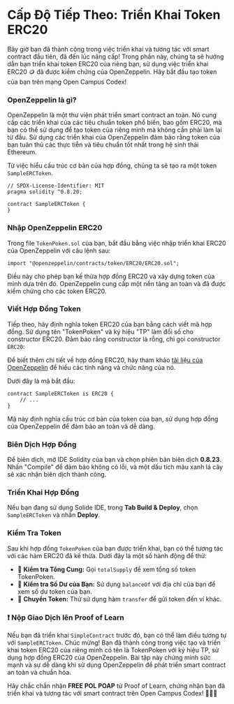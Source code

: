 # Cấp Độ Tiếp Theo: Triển Khai Token ERC20

Bây giờ bạn đã thành công trong việc triển khai và tương tác với smart contract đầu tiên, đã đến lúc nâng cấp! Trong phần này, chúng ta sẽ hướng dẫn bạn triển khai token ERC20 của riêng bạn, sử dụng việc triển khai ERC20 🪙 đã được kiểm chứng của OpenZeppelin. Hãy bắt đầu tạo token của bạn trên mạng Open Campus Codex!

### OpenZeppelin là gì?

OpenZeppelin là một thư viện phát triển smart contract an toàn. Nó cung cấp các triển khai của các tiêu chuẩn token phổ biến, bao gồm ERC20, mà bạn có thể sử dụng để tạo token của riêng mình mà không cần phải làm lại từ đầu. Sử dụng các triển khai của OpenZeppelin đảm bảo rằng token của bạn tuân thủ các thực tiễn và tiêu chuẩn tốt nhất trong hệ sinh thái Ethereum.

Từ việc hiểu cấu trúc cơ bản của hợp đồng, chúng ta sẽ tạo ra một token `SampleERCToken`.

```solidity
// SPDX-License-Identifier: MIT
pragma solidity ^0.8.20;

contract SampleERCToken {
}
```

### Nhập OpenZeppelin ERC20

Trong file `TokenPoken.sol` của bạn, bắt đầu bằng việc nhập triển khai ERC20 của OpenZeppelin với câu lệnh sau:

```solidity
import "@openzeppelin/contracts/token/ERC20/ERC20.sol";
```

Điều này cho phép bạn kế thừa hợp đồng ERC20 và xây dựng token của mình dựa trên đó. OpenZeppelin cung cấp một nền tảng an toàn và đã được kiểm chứng cho các token ERC20.

### Viết Hợp Đồng Token

Tiếp theo, hãy định nghĩa token ERC20 của bạn bằng cách viết mã hợp đồng. Sử dụng tên "TokenPoken" và ký hiệu "TP" làm đối số cho constructor ERC20. Đảm bảo rằng constructor là rỗng, chỉ gọi constructor `ERC20`:

Để biết thêm chi tiết về hợp đồng ERC20, hãy tham khảo [tài liệu của OpenZeppelin](https://docs.openzeppelin.com/contracts/4.x/erc20) để hiểu các tính năng và chức năng của nó.

Dưới đây là mã bắt đầu:

```solidity
contract SampleERCToken is ERC20 { 
	// ...
}
```

Mã này định nghĩa cấu trúc cơ bản của token của bạn, sử dụng hợp đồng của OpenZeppelin để đảm bảo an toàn và dễ dàng.

### Biên Dịch Hợp Đồng

Để biên dịch, mở IDE Solidity của bạn và chọn phiên bản biên dịch **0.8.23**. Nhấn "Compile" để đảm bảo không có lỗi, và một dấu tích màu xanh lá cây sẽ xác nhận biên dịch thành công.

### Triển Khai Hợp Đồng

Nếu bạn đang sử dụng Solide IDE, trong **Tab Build & Deploy**, chọn `SampleERCToken` và nhấn **Deploy**.

### Kiểm Tra Token

Sau khi hợp đồng `TokenPoken` của bạn được triển khai, bạn có thể tương tác với các hàm ERC20 đã kế thừa. Dưới đây là một số hành động để thử:

- 🧮 **Kiểm tra Tổng Cung:** Gọi `totalSupply` để xem tổng số token TokenPoken.
- 👛 **Kiểm tra Số Dư của Bạn:** Sử dụng `balanceOf` với địa chỉ của bạn để xem số dư token của bạn.
- 🔄 **Chuyển Token:** Thử sử dụng hàm `transfer` để gửi token đến ví khác.

### ❗ Nộp Giao Dịch lên Proof of Learn

Nếu bạn đã triển khai `SimpleContract` trước đó, bạn có thể làm điều tương tự với `SampleERCToken`. Chúc mừng! Bạn đã thành công trong việc tạo và triển khai token ERC20 của riêng mình có tên là TokenPoken với ký hiệu TP, sử dụng hợp đồng ERC20 của OpenZeppelin. Bài tập này chứng minh sức mạnh và sự dễ dàng khi sử dụng OpenZeppelin để phát triển smart contract an toàn và chuẩn hóa.

Hãy chắc chắn nhận **FREE POL POAP** từ Proof of Learn, chứng nhận bạn đã triển khai và tương tác với smart contract trên Open Campus Codex! 🎉🎉🎉
